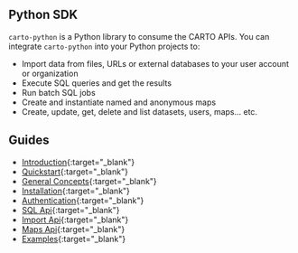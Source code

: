 ## Python SDK

`carto-python` is a Python library to consume the CARTO APIs. You can integrate `carto-python` into your Python projects to:

* Import data from files, URLs or external databases to your user account or organization
* Execute SQL queries and get the results
* Run batch SQL jobs
* Create and instantiate named and anonymous maps
* Create, update, get, delete and list datasets, users, maps… etc.

## Guides

* [Introduction](https://carto-python.readthedocs.io/en/latest/index.html){:target="_blank"}
* [Quickstart](https://carto-python.readthedocs.io/en/latest/quickstart.html){:target="_blank"}
* [General Concepts](https://carto-python.readthedocs.io/en/latest/general_concepts.html){:target="_blank"}
* [Installation](https://carto-python.readthedocs.io/en/latest/installation.html){:target="_blank"}
* [Authentication](https://carto-python.readthedocs.io/en/latest/authentication.html){:target="_blank"}
* [SQL Api](https://carto-python.readthedocs.io/en/latest/sql_api.html){:target="_blank"}
* [Import Api](https://carto-python.readthedocs.io/en/latest/import_api.html){:target="_blank"}
* [Maps Api](https://carto-python.readthedocs.io/en/latest/maps_api.html){:target="_blank"}
* [Examples](https://carto-python.readthedocs.io/en/latest/examples.html){:target="_blank"}